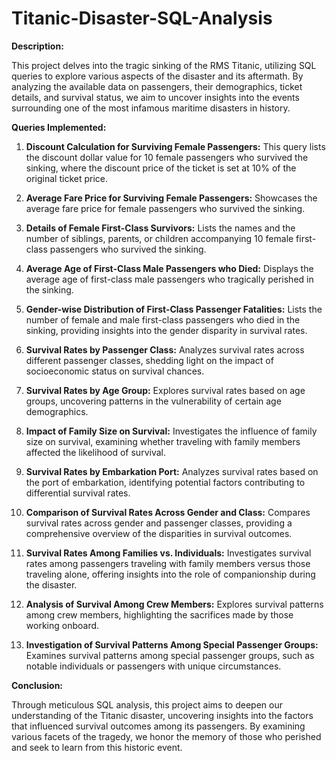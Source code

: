 # Titanic-Disaster-SQL-Analysis

**Description:**

This project delves into the tragic sinking of the RMS Titanic, utilizing SQL queries to explore various aspects of the disaster and its aftermath. By analyzing the available data on passengers, their demographics, ticket details, and survival status, we aim to uncover insights into the events surrounding one of the most infamous maritime disasters in history.

**Queries Implemented:**

1. **Discount Calculation for Surviving Female Passengers:** This query lists the discount dollar value for 10 female passengers who survived the sinking, where the discount price of the ticket is set at 10% of the original ticket price.
   
2. **Average Fare Price for Surviving Female Passengers:** Showcases the average fare price for female passengers who survived the sinking.

3. **Details of Female First-Class Survivors:** Lists the names and the number of siblings, parents, or children accompanying 10 female first-class passengers who survived the sinking.

4. **Average Age of First-Class Male Passengers who Died:** Displays the average age of first-class male passengers who tragically perished in the sinking.

5. **Gender-wise Distribution of First-Class Passenger Fatalities:** Lists the number of female and male first-class passengers who died in the sinking, providing insights into the gender disparity in survival rates.

6. **Survival Rates by Passenger Class:** Analyzes survival rates across different passenger classes, shedding light on the impact of socioeconomic status on survival chances.

7. **Survival Rates by Age Group:** Explores survival rates based on age groups, uncovering patterns in the vulnerability of certain age demographics.

8. **Impact of Family Size on Survival:** Investigates the influence of family size on survival, examining whether traveling with family members affected the likelihood of survival.

9. **Survival Rates by Embarkation Port:** Analyzes survival rates based on the port of embarkation, identifying potential factors contributing to differential survival rates.

10. **Comparison of Survival Rates Across Gender and Class:** Compares survival rates across gender and passenger classes, providing a comprehensive overview of the disparities in survival outcomes.

11. **Survival Rates Among Families vs. Individuals:** Investigates survival rates among passengers traveling with family members versus those traveling alone, offering insights into the role of companionship during the disaster.

12. **Analysis of Survival Among Crew Members:** Explores survival patterns among crew members, highlighting the sacrifices made by those working onboard.

13. **Investigation of Survival Patterns Among Special Passenger Groups:** Examines survival patterns among special passenger groups, such as notable individuals or passengers with unique circumstances.

**Conclusion:**

Through meticulous SQL analysis, this project aims to deepen our understanding of the Titanic disaster, uncovering insights into the factors that influenced survival outcomes among its passengers. By examining various facets of the tragedy, we honor the memory of those who perished and seek to learn from this historic event.
